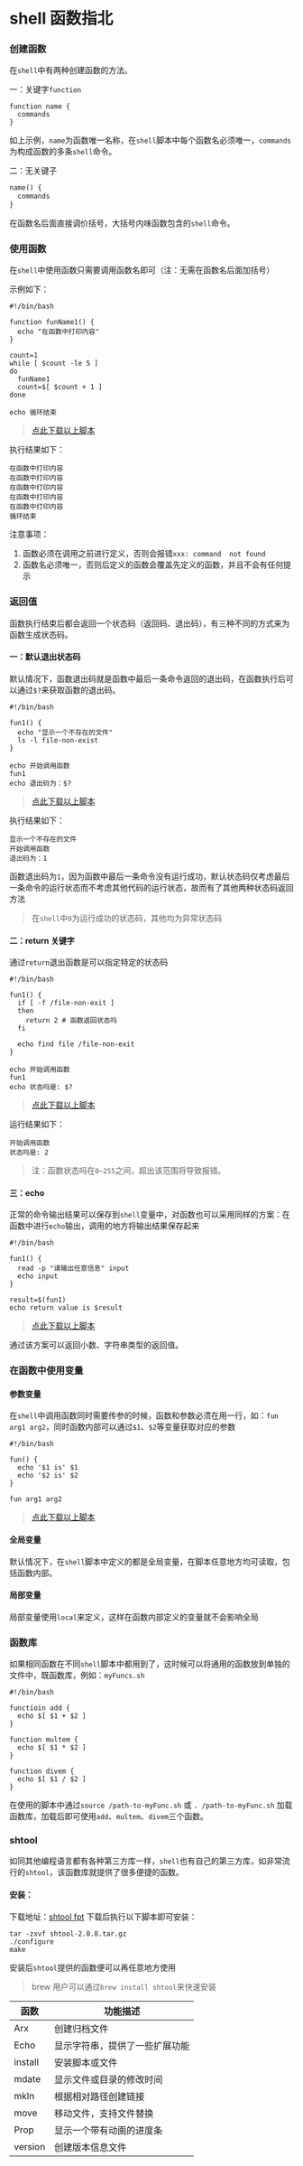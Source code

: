 # shell 函数指北

### 创建函数

在`shell`中有两种创建函数的方法。

一：关键字`function`

```shell
function name {
  commands
}
```

如上示例，`name`为函数唯一名称，在`shell`脚本中每个函数名必须唯一，`commands`为构成函数的多条`shell`命令。


二：无关键子

```shell.md
name() {
  commands
}
```

在函数名后面直接调价括号，大括号内味函数包含的`shell`命令。


### 使用函数

在`shell`中使用函数只需要调用函数名即可（注：无需在函数名后面加括号）

示例如下：

```shell
#!/bin/bash

function funName1() {
  echo "在函数中打印内容"
}

count=1
while [ $count -le 5 ] 
do
  funName1
  count=$[ $count + 1 ]
done

echo 循环结束
```

> [点此下载以上脚本](https://0.z.wiki/autoupload/20221127/GSD8.fun.sh)


执行结果如下：

```shell
在函数中打印内容
在函数中打印内容
在函数中打印内容
在函数中打印内容
在函数中打印内容
循环结束
```


注意事项：

1. 函数必须在调用之前进行定义，否则会报错`xxx: command  not found`
2. 函数名必须唯一，否则后定义的函数会覆盖先定义的函数，并且不会有任何提示


### 返回值

函数执行结束后都会返回一个状态码（返回码、退出码），有三种不同的方式来为函数生成状态码。

#### 一：默认退出状态码

默认情况下，函数退出码就是函数中最后一条命令返回的退出码，在函数执行后可以通过`$?`来获取函数的退出码。

```shell
#!/bin/bash

fun1() {
  echo "显示一个不存在的文件"
  ls -l file-non-exist
}

echo 开始调用函数
fun1
echo 退出码为：$?
```

> [点此下载以上脚本](https://0.z.wiki/autoupload/20221127/GSD8.fun.sh)

执行结果如下：

```shell
显示一个不存在的文件
开始调用函数
退出码为：1

```

函数退出码为`1`，因为函数中最后一条命令没有运行成功，默认状态码仅考虑最后一条命令的运行状态而不考虑其他代码的运行状态，故而有了其他两种状态码返回方法

> 在`shell`中`0`为运行成功的状态码，其他均为异常状态码




#### 二：return 关键字

通过`return`退出函数是可以指定特定的状态码

```shell
#!/bin/bash

fun1() {
  if [ -f /file-non-exit ] 
  then
    return 2 # 函数返回状态吗
  fi

  echo find file /file-non-exit
}

echo 开始调用函数
fun1
echo 状态吗是: $?
```

> [点此下载以上脚本](https://1.z.wiki/autoupload/20221127/qWdP.fun.sh)

运行结果如下：

```shell
开始调用函数
状态吗是: 2
```

> 注：函数状态吗在`0~255`之间，超出该范围将导致报错。


#### 三：echo

正常的命令输出结果可以保存到`shell`变量中，对函数也可以采用同样的方案：在函数中进行`echo`输出，调用的地方将输出结果保存起来

```shell
#!/bin/bash

fun1() {
  read -p "请输出任意信息" input
  echo input
}

result=$(fun1)
echo return value is $result
```

> [点此下载以上脚本](https://0.z.wiki/autoupload/20221127/Vvye.fun.sh)

通过该方案可以返回小数、字符串类型的返回值。


### 在函数中使用变量

#### 参数变量

在`shell`中调用函数同时需要传参的时候，函数和参数必须在用一行，如：`fun arg1 arg2`，同时函数内部可以通过`$1`、`$2`等变量获取对应的参数

```shell
#!/bin/bash

fun() {
  echo '$1 is' $1
  echo '$2 is' $2
}

fun arg1 arg2
```

> [点此下载以上脚本](https://5.z.wiki/autoupload/20221127/DkTI.fun.sh)


#### 全局变量

默认情况下，在`shell`脚本中定义的都是全局变量，在脚本任意地方均可读取，包括函数内部。

#### 局部变量

局部变量使用`local`来定义，这样在函数内部定义的变量就不会影响全局

### 函数库

如果相同函数在不同`shell`脚本中都用到了，这时候可以将通用的函数放到单独的文件中，既函数库，例如：`myFuncs.sh`


```shell
#!/bin/bash

functioin add {
  echo $[ $1 + $2 ]
}

function multem {
  echo $[ $1 * $2 ]
}

function divem {
  echo $[ $1 / $2 ]
}

```


在使用的脚本中通过`source /path-to-myFunc.sh` 或 `. /path-to-myFunc.sh` 加载函数库，加载后即可使用`add`、`multem`、`divem`三个函数。

### shtool

如同其他编程语言都有各种第三方库一样，`shell`也有自己的第三方库，如非常流行的`shtool`，该函数库就提供了很多便捷的函数。

#### 安装：


下载地址：[shtool fpt](ftp://ftp.gnu.org/gnu/shtool/shtool-2.0.8.tar.gz)
下载后执行以下脚本即可安装：

```shell
tar -zxvf shtool-2.0.8.tar.gz
./configure
make
```

安装后`shtool`提供的函数便可以再任意地方使用

> brew 用户可以通过`brew install shtool`来快速安装

| 函数         | 功能描述     |
|--------------|-----------|
|  Arx | 创建归档文件|
| Echo | 显示字符串，提供了一些扩展功能|
| install | 安装脚本或文件 |
| mdate | 显示文件或目录的修改时间 |
| mkln | 根据相对路径创建链接 |
| move| 移动文件，支持文件替换 |
| Prop | 显示一个带有动画的进度条 |
| version | 创建版本信息文件 |



